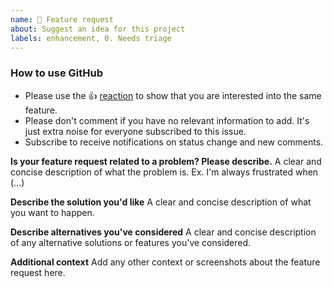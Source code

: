 ```yaml
---
name: 🚀 Feature request
about: Suggest an idea for this project
labels: enhancement, 0. Needs triage
---
```


<!--
Thanks for reporting issues back to Nextcloud W2G2!

Note: This is the **issue tracker of Nextcloud W2G2**, please do NOT use this to get answers to your questions or get help for fixing your installation. This is a place to report bugs to developers, after your server has been debugged. You can find help debugging your system on NextCloud user forums: https://help.nextcloud.com or, if you use Nextcloud in a large organization, ask NextCloud engineers on https://portal.nextcloud.com. See also  https://nextcloud.com/support for support options.

Nextcloud is an open source project backed by Nextcloud GmbH. Most of NextCloud volunteers are home users and thus primarily care about issues that affect home users. NextCloud paid engineers prioritize issues of NextCloud customers. If you are neither a home user nor a customer, consider paying somebody to fix your issue, do it yourself or become a customer.

Guidelines for submitting issues:

* Please search the existing issues first, it's likely that your issue was already reported or even fixed.
    - Go to https://github.com/newroco/W2G2 and type any word in the top search/command bar. You probably see something like "We couldn’t find any repositories matching ..." then click "Issues" in the left navigation.
    - You can also filter by appending e. g. "state:open" to the search string.
    - More info on search syntax within github: https://help.github.com/articles/searching-issues
    
* This repository https://github.com/newroco/W2G2/issues is *only* for issues within the Nextcloud W2G2 code.
-->

<!--- Please keep this note for other contributors -->

### How to use GitHub

* Please use the 👍 [reaction](https://blog.github.com/2016-03-10-add-reactions-to-pull-requests-issues-and-comments/) to show that you are interested into the same feature.
* Please don't comment if you have no relevant information to add. It's just extra noise for everyone subscribed to this issue.
* Subscribe to receive notifications on status change and new comments. 


**Is your feature request related to a problem? Please describe.**
A clear and concise description of what the problem is. Ex. I'm always frustrated when (...)

**Describe the solution you'd like**
A clear and concise description of what you want to happen.

**Describe alternatives you've considered**
A clear and concise description of any alternative solutions or features you've considered.

**Additional context**
Add any other context or screenshots about the feature request here.
